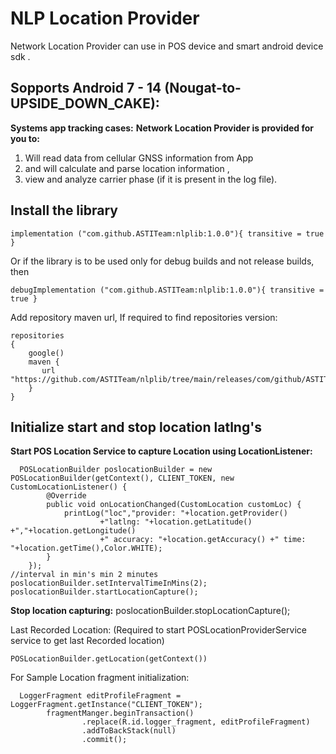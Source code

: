 
# NLP Location Provider
Network Location Provider can use in POS device and smart android device sdk .


## Sopports Android 7 - 14 (Nougat-to-UPSIDE_DOWN_CAKE):
**Systems app tracking cases:**
**Network Location Provider is provided for you to:**
1. Will read data from cellular GNSS information  from App
2. and will calculate and parse  location information ,
3. view and analyze carrier phase (if it is present in the log file).

## Install the library
    implementation ("com.github.ASTITeam:nlplib:1.0.0"){ transitive = true }

Or if the library is to be used only for debug builds and not release builds, then

    debugImplementation ("com.github.ASTITeam:nlplib:1.0.0"){ transitive = true }

Add repository maven url, If required to find repositories version:

    repositories 
    {
        google()
        maven {
           url "https://github.com/ASTITeam/nlplib/tree/main/releases/com/github/ASTITeam/nlplib"
        }
    }

## Initialize start and stop location latlng's

**Start POS Location Service to capture Location using LocationListener:**

      POSLocationBuilder poslocationBuilder = new POSLocationBuilder(getContext(), CLIENT_TOKEN, new CustomLocationListener() {
            @Override
            public void onLocationChanged(CustomLocation customLoc) {
                printLog("loc","provider: "+location.getProvider()
                        +"latlng: "+location.getLatitude() +","+location.getLongitude()
                        +" accuracy: "+location.getAccuracy() +" time: "+location.getTime(),Color.WHITE);
            }
        });
    //interval in min's min 2 minutes
    poslocationBuilder.setIntervalTimeInMins(2);
    poslocationBuilder.startLocationCapture();

**Stop location capturing:**
    poslocationBuilder.stopLocationCapture();

Last Recorded Location: (Required to start POSLocationProviderService service
to get last Recorded location)

    POSLocationBuilder.getLocation(getContext())

For Sample Location fragment initialization:

      LoggerFragment editProfileFragment = LoggerFragment.getInstance("CLIENT_TOKEN");
            fragmentManger.beginTransaction()
                    .replace(R.id.logger_fragment, editProfileFragment)
                    .addToBackStack(null)
                    .commit();